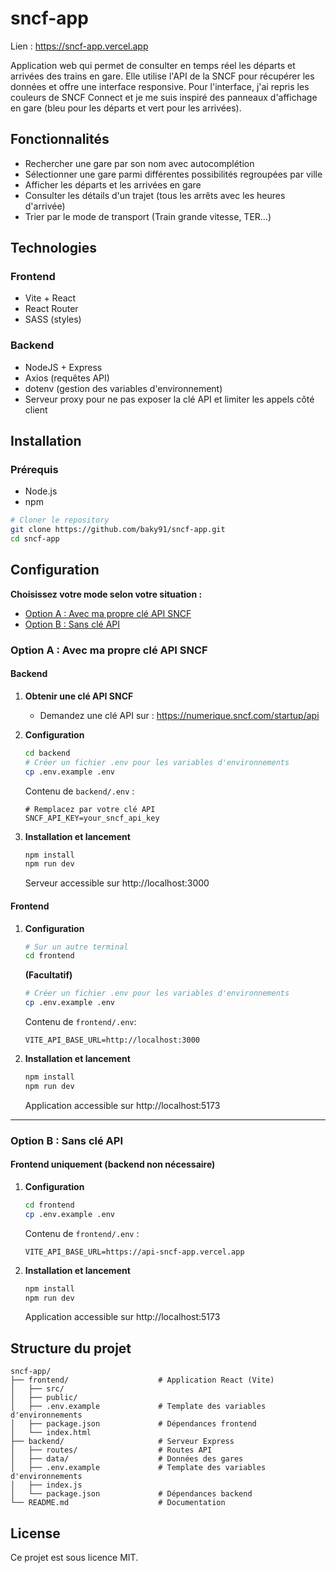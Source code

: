 # sncf-app

Lien : https://sncf-app.vercel.app

Application web qui permet de consulter en temps réel les départs et arrivées des trains en gare. Elle utilise l'API de la SNCF pour récupérer les données et offre une interface responsive.
Pour l'interface, j'ai repris les couleurs de SNCF Connect et je me suis inspiré des panneaux d'affichage en gare (bleu pour les départs et vert pour les arrivées).

## Fonctionnalités

- Rechercher une gare par son nom avec autocomplétion
- Sélectionner une gare parmi différentes possibilités regroupées par ville
- Afficher les départs et les arrivées en gare
- Consulter les détails d'un trajet (tous les arrêts avec les heures d'arrivée)
- Trier par le mode de transport (Train grande vitesse, TER...)

## Technologies

### Frontend

- Vite + React
- React Router
- SASS (styles)

### Backend

- NodeJS + Express
- Axios (requêtes API)
- dotenv (gestion des variables d'environnement)
- Serveur proxy pour ne pas exposer la clé API et limiter les appels côté client

## Installation

### Prérequis

- Node.js
- npm

```bash
# Cloner le repository
git clone https://github.com/baky91/sncf-app.git
cd sncf-app
```

## Configuration

**Choisissez votre mode selon votre situation :**

- [Option A : Avec ma propre clé API SNCF](#option-a--avec-ma-propre-clé-api-sncf)
- [Option B : Sans clé API](#option-b--sans-clé-api)

### Option A : Avec ma propre clé API SNCF

#### Backend

1. **Obtenir une clé API SNCF**

   - Demandez une clé API sur : https://numerique.sncf.com/startup/api

2. **Configuration**

   ```bash
   cd backend
   # Créer un fichier .env pour les variables d'environnements
   cp .env.example .env
   ```

   Contenu de `backend/.env` :

   ```env
   # Remplacez par votre clé API
   SNCF_API_KEY=your_sncf_api_key
   ```

3. **Installation et lancement**

   ```bash
   npm install
   npm run dev
   ```

   Serveur accessible sur http://localhost:3000

#### Frontend

1. **Configuration**

   ```bash
   # Sur un autre terminal
   cd frontend
   ```

    **(Facultatif)**

   ```bash
   # Créer un fichier .env pour les variables d'environnements
   cp .env.example .env
   ```
   Contenu de `frontend/.env`:
   ```env
   VITE_API_BASE_URL=http://localhost:3000
   ```

2. **Installation et lancement**

   ```bash
   npm install
   npm run dev
   ```

   Application accessible sur http://localhost:5173

---

### Option B : Sans clé API

#### Frontend uniquement (backend non nécessaire)

1. **Configuration**

   ```bash
   cd frontend
   cp .env.example .env
   ```

   Contenu de `frontend/.env` :

   ```env
   VITE_API_BASE_URL=https://api-sncf-app.vercel.app
   ```

2. **Installation et lancement**

   ```bash
   npm install
   npm run dev
   ```

   Application accessible sur http://localhost:5173

## Structure du projet

```
sncf-app/
├── frontend/                    # Application React (Vite)
│   ├── src/
│   ├── public/
│   ├── .env.example             # Template des variables d'environnements
│   ├── package.json             # Dépendances frontend
│   └── index.html
├── backend/                     # Serveur Express
│   ├── routes/                  # Routes API
│   ├── data/                    # Données des gares
│   ├── .env.example             # Template des variables d'environnements
│   ├── index.js
│   └── package.json             # Dépendances backend
└── README.md                    # Documentation
```

## License

Ce projet est sous licence MIT.
